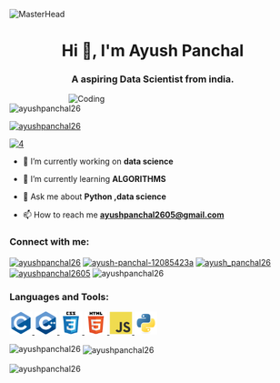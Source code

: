 ![MasterHead](https://www.shutterstock.com/image-vector/data-science-banner-web-icon-260nw-2322632591.jpg)
<h1 align="center">Hi 👋, I'm Ayush Panchal</h1>
<h3 align="center">A aspiring Data Scientist from india.</h3>
<img align="right" alt="Coding" width="400" src="https://parami.ai/wp-content/uploads/2023/06/040823_chatgpt_feat.gif">

<p align="left"> <img src="https://komarev.com/ghpvc/?username=ayushpanchal26&label=Profile%20views&color=0e75b6&style=flat" alt="ayushpanchal26" /> </p>

<p align="left"> <a href="https://github.com/ryo-ma/github-profile-trophy"><img src="https://github-profile-trophy.vercel.app/?username=ayushpanchal26" alt="ayushpanchal26" /></a> </p>

<p align="left"> <a href="" target="blank"><img src="https://img.shields.io/twitter/follow/apgamerboy04?logo=twitter&style=for-the-badge" alt="4" /></a> </p>

- 🔭 I’m currently working on **data science**

- 🌱 I’m currently learning **ALGORITHMS**

- 💬 Ask me about **Python ,data science**

- 📫 How to reach me **ayushpanchal2605@gmail.com**

<h3 align="left">Connect with me:</h3>
<p align="left">
<a href="https://twitter.com/ayushpanchal26" target="blank"><img align="center" src="https://raw.githubusercontent.com/rahuldkjain/github-profile-readme-generator/master/src/images/icons/Social/twitter.svg" alt="ayushpanchal26" height="30" width="40" /></a>
<a href="https://linkedin.com/in/ayush-panchal-12085423a" target="blank"><img align="center" src="https://raw.githubusercontent.com/rahuldkjain/github-profile-readme-generator/master/src/images/icons/Social/linked-in-alt.svg" alt="ayush-panchal-12085423a" height="30" width="40" /></a>
<a href="https://instagram.com/ayush_panchal26" target="blank"><img align="center" src="https://raw.githubusercontent.com/rahuldkjain/github-profile-readme-generator/master/src/images/icons/Social/instagram.svg" alt="ayush_panchal26" height="30" width="40" /></a>
<a href="https://www.leetcode.com/ayushpanchal2605" target="blank"><img align="center" src="https://raw.githubusercontent.com/rahuldkjain/github-profile-readme-generator/master/src/images/icons/Social/leet-code.svg" alt="ayushpanchal2605" height="30" width="40" /></a>
<a hreg = "https://www.geeksforgeeks.org/user/ayushpanchal26/" target = "blank"><img align = "center" src = "https://raw.githubusercontent.com/rahuldkjain/github-profile-readme-generator/master/src/images/icons/Social/geeks-for-geeks.svg" alt="ayushpanchal26" height = "30" width = "40" /></a>
</p>

<h3 align="left">Languages and Tools:</h3>
<p align="left"> <a href="https://www.cprogramming.com/" target="_blank" rel="noreferrer"> <img src="https://raw.githubusercontent.com/devicons/devicon/master/icons/c/c-original.svg" alt="c" width="40" height="40"/> </a> <a href="https://www.w3schools.com/cpp/" target="_blank" rel="noreferrer"> <img src="https://raw.githubusercontent.com/devicons/devicon/master/icons/cplusplus/cplusplus-original.svg" alt="cplusplus" width="40" height="40"/> </a> <a href="https://www.w3schools.com/css/" target="_blank" rel="noreferrer"> <img src="https://raw.githubusercontent.com/devicons/devicon/master/icons/css3/css3-original-wordmark.svg" alt="css3" width="40" height="40"/> </a> <a href="https://www.w3.org/html/" target="_blank" rel="noreferrer"> <img src="https://raw.githubusercontent.com/devicons/devicon/master/icons/html5/html5-original-wordmark.svg" alt="html5" width="40" height="40"/> </a> <a href="https://developer.mozilla.org/en-US/docs/Web/JavaScript" target="_blank" rel="noreferrer"> <img src="https://raw.githubusercontent.com/devicons/devicon/master/icons/javascript/javascript-original.svg" alt="javascript" width="40" height="40"/> </a> <a href="https://www.python.org" target="_blank" rel="noreferrer"> <img src="https://raw.githubusercontent.com/devicons/devicon/master/icons/python/python-original.svg" alt="python" width="40" height="40"/> </a> </p>

<p><img align="left" src="https://github-readme-stats.vercel.app/api/top-langs?username=ayushpanchal26&show_icons=true&locale=en&layout=compact" alt="ayushpanchal26" /></p>

<p>&nbsp;<img align="center" src="https://github-readme-stats.vercel.app/api?username=ayushpanchal26&show_icons=true&locale=en" alt="ayushpanchal26" /></p>

<p><img align="center" src="https://github-readme-streak-stats.herokuapp.com/?user=ayushpanchal26&" alt="ayushpanchal26" /></p>
